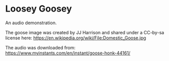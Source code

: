 # Loosey Goosey

An audio demonstration.

The goose image was created by JJ Harrison and shared under a CC-by-sa license
here: https://en.wikipedia.org/wiki/File:Domestic_Goose.jpg

The audio was downloaded from:
https://www.myinstants.com/en/instant/goose-honk-44161/
